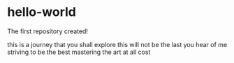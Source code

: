 # hello-world
The first repository created!

this is a journey that you shall explore
this will not be the last you hear of me
striving to be the best
mastering the art at all cost
